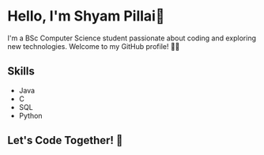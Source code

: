 # Hello, I'm Shyam Pillai👋

I'm a BSc Computer Science student passionate about coding and exploring new technologies. Welcome to my GitHub profile! 👨‍💻

## Skills

- Java
- C
- SQL
- Python
## Let's Code Together! 🚀

